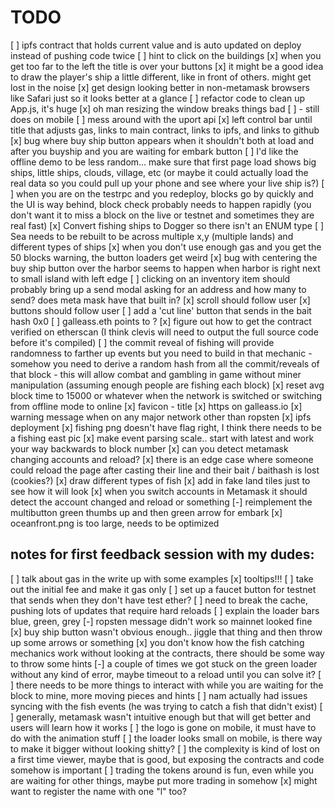 # TODO
[ ] ipfs contract that holds current value and is auto updated on deploy instead of pushing code twice
[ ] hint to click on the buildings
[x] when you get too far to the left the title is over your buttons
[x] it might be a good idea to draw the player's ship a little different, like in front of others. might get lost in the noise
[x] get design looking better in non-metamask browsers like Safari just so it looks better at a glance
[ ] refactor code to clean up App.js, it's huge
[x] oh man resizing the window breaks things bad
  [ ] - still does on mobile
[ ] mess around with the uport api
[x] left control bar until title that adjusts gas, links to main contract, links to ipfs, and links to github
[x] bug where buy ship button appears when it shouldn't both at load and after you buyship and you are waiting for embark button
[ ] I'd like the offline demo to be less random... make sure that first page load shows big ships, little ships, clouds, village, etc
      (or maybe it could actually load the real data so you could pull up your phone and see where your live ship is?)
[ ] when you are on the testrpc and you redeploy, blocks go by quickly and the UI is way behind, block check probably needs to happen rapidly
          (you don't want it to miss a block on the live or testnet and sometimes they are real fast)
[x] Convert fishing ships to Dogger so there isn't an ENUM type
[ ] Sea needs to be rebuilt to be across multiple x,y (multiple lands) and different types of ships
[x] when you don't use enough gas and you get the 50 blocks warning, the button loaders get weird
[x] bug with centering the buy ship button over the harbor seems to happen when harbor is right next to small island with left edge
[ ] clicking on an inventory item should probably bring up a send modal asking for an address and how many to send? does meta mask have that built in?
[x] scroll should follow user
[x] buttons should follow user
[ ] add a 'cut line' button that sends in the bait hash 0x0
[ ] galleass.eth points to ?
[x] figure out how to get the contract verified on etherscan (I think clevis will need to output the full source code before it's compiled)
[ ] the commit reveal of fishing will provide randomness to farther up events but you need to build in that mechanic
    - somehow you need to derive a random hash from all the commit/reveals of that block
    - this will allow combat and gambling in game without miner manipulation
      (assuming enough people are fishing each block)
[x] reset avg block time to 15000 or whatever when the network is switched or switching from offline mode to online
[x] favicon - title
[x] https on galleass.io
[x] warning message when on any major network other than ropsten
[x] ipfs deployment
[x] fishing png doesn't have flag right, I think there needs to be a fishing east pic
[x] make event parsing scale.. start with latest and work your way backwards to block number
[x] can you detect metamask changing accounts and reload?
[x] there is an edge case where someone could reload the page after casting their line and their bait / baithash is lost (cookies?)
[x] draw different types of fish
[x] add in fake land tiles just to see how it will look
[x] when you switch accounts in Metamask it should detect the account changed and reload or something
[-] reimplement the multibutton green thumbs up and then green arrow for embark
[x] oceanfront.png is too large, needs to be optimized



notes for first feedback session with my dudes:
-----------------------------------------------
[ ] talk about gas in the write up with some examples
[x] tooltips!!!
[ ] take out the initial fee and make it gas only
[ ] set up a faucet button for testnet that sends when they don't have test ether?
[ ] need to break the cache, pushing lots of updates that require hard reloads
[ ] explain the loader bars blue, green, grey
[-] ropsten message didn't work so mainnet looked fine
[x] buy ship button wasn't obvious enough.. jiggle that thing and then throw up some arrows or something
[x] you don't know how the fish catching mechanics work without looking at the contracts, there should be some way to throw some hints
[-] a couple of times we got stuck on the green loader without any kind of error, maybe timeout to a reload until you can solve it?
[ ] there needs to be more things to interact with while you are waiting for the block to mine, more moving pieces and hints
[ ] nam actually had issues syncing with the fish events (he was trying to catch a fish that didn't exist)
[ ] generally, metamask wasn't intuitive enough but that will get better and users will learn how it works
[ ] the logo is gone on mobile, it must have to do with the animation stuff
[ ] the loader looks small on mobile, is there way to make it bigger without looking shitty?
[ ] the complexity is kind of lost on a first time viewer, maybe that is good, but exposing the contracts and code somehow is important
[ ] trading the tokens around is fun, even while you are waiting for other things, maybe put more trading in somehow
[x] might want to register the name with one "l" too?
